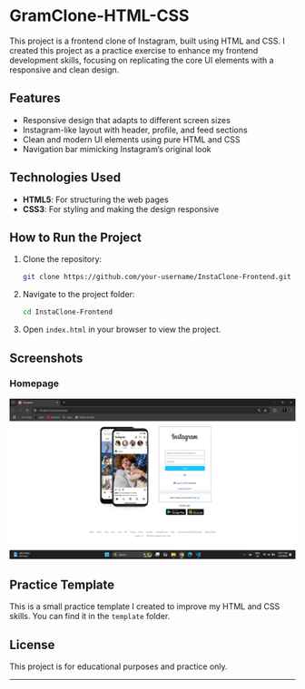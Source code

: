 # GramClone-HTML-CSS

This project is a frontend clone of Instagram, built using HTML and CSS. I created this project as a practice exercise to enhance my frontend development skills, focusing on replicating the core UI elements with a responsive and clean design.

## Features

- Responsive design that adapts to different screen sizes
- Instagram-like layout with header, profile, and feed sections
- Clean and modern UI elements using pure HTML and CSS
- Navigation bar mimicking Instagram’s original look

## Technologies Used

- **HTML5**: For structuring the web pages
- **CSS3**: For styling and making the design responsive

## How to Run the Project

1. Clone the repository:
   ```bash
   git clone https://github.com/your-username/InstaClone-Frontend.git
   ```

2. Navigate to the project folder:
   ```bash
   cd InstaClone-Frontend
   ```

3. Open `index.html` in your browser to view the project.

## Screenshots

### Homepage
![Screenshot](ScreenShot/Screenshot.png)


## Practice Template

This is a small practice template I created to improve my HTML and CSS skills. You can find it in the `template` folder.


## License

This project is for educational purposes and practice only.

---



